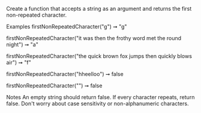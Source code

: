 Create a function that accepts a string as an argument and returns the first non-repeated character.

Examples
firstNonRepeatedCharacter("g") ➞ "g"

firstNonRepeatedCharacter("it was then the frothy word met the round night") ➞ "a"

firstNonRepeatedCharacter("the quick brown fox jumps then quickly blows air") ➞ "f"

firstNonRepeatedCharacter("hheelloo") ➞ false

firstNonRepeatedCharacter("") ➞ false

Notes
An empty string should return false.
If every character repeats, return false.
Don't worry about case sensitivity or non-alphanumeric characters.